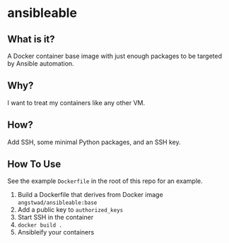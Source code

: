 # ansibleable

## What is it?

A Docker container base image with just enough packages to be targeted by Ansible automation.

## Why?

I want to treat my containers like any other VM.

## How?

Add SSH, some minimal Python packages, and an SSH key.

## How To Use

See the example `Dockerfile` in the root of this repo for an example.

1. Build a Dockerfile that derives from Docker image `angstwad/ansibleable:base`
1. Add a public key to `authorized_keys`
1. Start SSH in the container
1. `docker build .`
1. Ansibleify your containers
